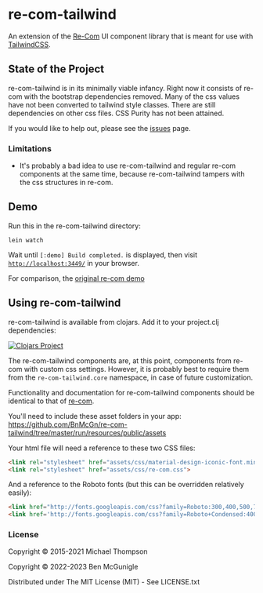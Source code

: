 <!--  [![CI](https://github.com/day8/re-com/workflows/ci/badge.svg)](https://github.com/day8/re-com/actions?workflow=ci)
[![CD](https://github.com/day8/re-com/workflows/cd/badge.svg)](https://github.com/day8/re-com/actions?workflow=cd)
[![GitHub tag (latest by date)](https://img.shields.io/github/v/tag/day8/re-com?style=for-the-badge)](https://github.com/day8/re-com/tags) 
[![Clojars Project](https://img.shields.io/clojars/v/re-com.svg?style=for-the-badge&logo=clojure&logoColor=fff)](https://clojars.org/re-com)
[![GitHub issues](https://img.shields.io/github/issues-raw/day8/re-com?style=for-the-badge&logo=github)](https://github.com/day8/re-com/issues)
[![GitHub pull requests](https://img.shields.io/github/issues-pr/day8/re-com?style=for-the-badge&logo=github)](https://github.com/day8/re-com/pulls)
[![License](https://img.shields.io/github/license/day8/re-com.svg?style=for-the-badge)](license.txt)
-->

# re-com-tailwind

An extension of the [Re-Com](https://github.com/day8/re-com) UI component library that is meant for use with [TailwindCSS](https://tailwindcss.com/).

## State of the Project

re-com-tailwind is in its minimally viable infancy. Right now it consists of re-com with the bootstrap dependencies removed. Many of the css values have not been converted to tailwind style classes. There are still dependencies on other css files. CSS Purity has not been attained.

If you would like to help out, please see the [issues](https://github.com/BnMcGn/re-com-tailwind/issues) page.

### Limitations

- It's probably a bad idea to use re-com-tailwind and regular re-com components at the same time, because re-com-tailwind tampers with the css structures in re-com.


## Demo

   Run this in the re-com-tailwind directory:
   
   ```shell
   lein watch
   ```
   
   Wait until `[:demo] Build completed.` is displayed, then visit [`http://localhost:3449/`](http://localhost:3449/) in your browser.

   For comparison, the [original re-com demo](https://re-com.day8.com.au/)



## Using re-com-tailwind

re-com-tailwind is available from clojars. Add it to your project.clj dependencies:

[![Clojars Project](https://img.shields.io/clojars/v/org.clojars.bnmcgn/re-com-tailwind.svg)](https://clojars.org/org.clojars.bnmcgn/re-com-tailwind)

The re-com-tailwind components are, at this point, components from re-com with custom css settings. However, it is probably best to require them from the `re-com-tailwind.core` namespace, in case of future customization.

Functionality and documentation for re-com-tailwind components should be identical to that of [re-com](https://re-com.day8.com.au/).

You'll need to include these asset folders in your app:
https://github.com/BnMcGn/re-com-tailwind/tree/master/run/resources/public/assets

Your html file will need a reference to these two CSS files:

```html
<link rel="stylesheet" href="assets/css/material-design-iconic-font.min.css">
<link rel="stylesheet" href="assets/css/re-com.css">
```

And a reference to the Roboto fonts (but this can be overridden relatively easily):

```html
<link href="http://fonts.googleapis.com/css?family=Roboto:300,400,500,700,400italic" rel="stylesheet" type="text/css">
<link href='http://fonts.googleapis.com/css?family=Roboto+Condensed:400,300' rel='stylesheet' type='text/css'>
```


### License

Copyright © 2015-2021 Michael Thompson

Copyright © 2022-2023 Ben McGunigle

Distributed under The MIT License (MIT) - See LICENSE.txt

